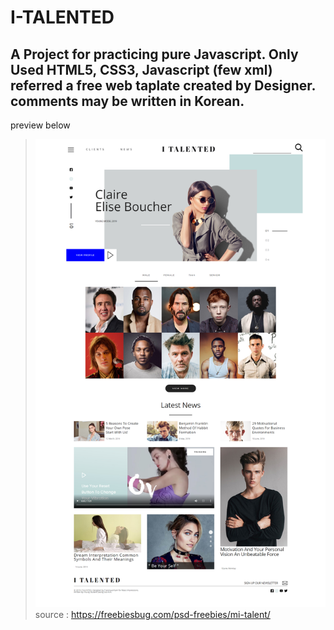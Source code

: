 # I-TALENTED
A Project for practicing pure Javascript.
Only Used HTML5, CSS3, Javascript (few xml)
referred a free web taplate created by Designer.
comments may be written in Korean.
------------------------
preview below
>![Alt text](preview.png)
>source : https://freebiesbug.com/psd-freebies/mi-talent/